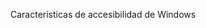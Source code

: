 <Token xmlns:xlink="http://www.w3.org/1999/xlink">Características de accesibilidad de Windows</Token>

<!--HONumber=Jun16_HO4-->


